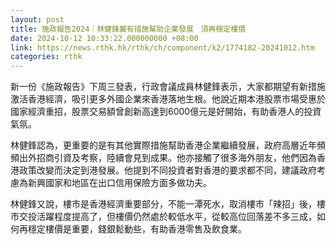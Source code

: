 ```yaml
---
layout: post
title: 施政報告2024｜林健鋒冀有措施幫助企業發展　須再穩定樓價
date: 2024-10-12 10:33:22.000000000 +08:00
link: https://news.rthk.hk/rthk/ch/component/k2/1774182-20241012.htm
categories: rthk
---
```


新一份《施政報告》下周三發表，行政會議成員林健鋒表示，大家都期望有新措施激活香港經濟，吸引更多外國企業來香港落地生根。他說近期本港股票市場受惠於國家經濟重招，股票交易額曾創新高達到6000億元是好開始，有助香港人的投資氣氛。

林健鋒認為，更重要的是有其他實際措施幫助香港企業繼續發展，政府高層近年頻頻出外招商引資及考察，陸續會見到成果。他亦接觸了很多海外朋友，他們因為香港政策改變而決定到港發展。他提到不同投資者對香港的要求都不同，建議政府考慮為新興國家和地區在出口信用保險方面多做功夫。

林健鋒又說，樓市是香港經濟重要部分，不能一潭死水，取消樓市「辣招」後，樓市交投活躍程度提高了，但樓價仍然處於較低水平，從較高位回落差不多三成，如何再穩定樓價是重要，錢銀鬆動些，有助香港零售及飲食業。
